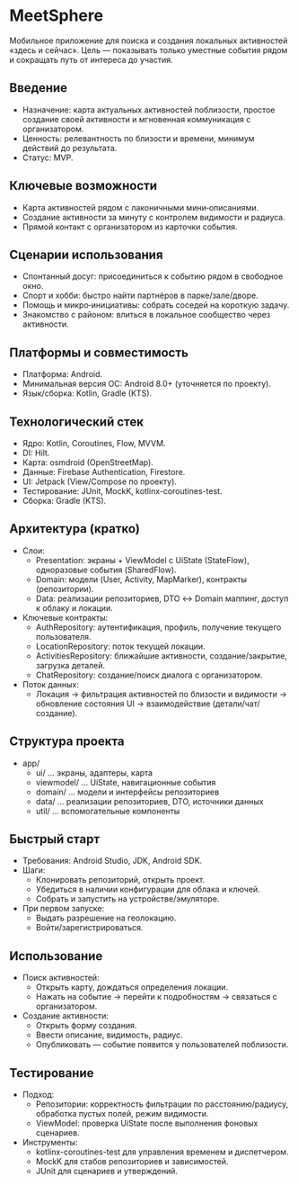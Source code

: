 # MeetSphere

Мобильное приложение для поиска и создания локальных активностей «здесь и сейчас». Цель — показывать только уместные события рядом и сокращать путь от интереса до участия.

## Введение

- Назначение: карта актуальных активностей поблизости, простое создание своей активности и мгновенная коммуникация с организатором.
- Ценность: релевантность по близости и времени, минимум действий до результата.
- Статус: MVP.

## Ключевые возможности

- Карта активностей рядом с лаконичными мини‑описаниями.
- Создание активности за минуту с контролем видимости и радиуса.
- Прямой контакт с организатором из карточки события.

## Сценарии использования

- Спонтанный досуг: присоединиться к событию рядом в свободное окно.
- Спорт и хобби: быстро найти партнёров в парке/зале/дворе.
- Помощь и микро‑инициативы: собрать соседей на короткую задачу.
- Знакомство с районом: влиться в локальное сообщество через активности.

## Платформы и совместимость

- Платформа: Android.
- Минимальная версия ОС: Android 8.0+ (уточняется по проекту).
- Язык/сборка: Kotlin, Gradle (KTS).

## Технологический стек

- Ядро: Kotlin, Coroutines, Flow, MVVM.
- DI: Hilt.
- Карта: osmdroid (OpenStreetMap).
- Данные: Firebase Authentication, Firestore.
- UI: Jetpack (View/Compose по проекту).
- Тестирование: JUnit, MockK, kotlinx-coroutines-test.
- Сборка: Gradle (KTS).

## Архитектура (кратко)

- Слои:
  - Presentation: экраны + ViewModel с UiState (StateFlow), одноразовые события (SharedFlow).
  - Domain: модели (User, Activity, MapMarker), контракты (репозитории).
  - Data: реализации репозиториев, DTO ↔ Domain маппинг, доступ к облаку и локации.
- Ключевые контракты:
  - AuthRepository: аутентификация, профиль, получение текущего пользователя.
  - LocationRepository: поток текущей локации.
  - ActivitiesRepository: ближайшие активности, создание/закрытие, загрузка деталей.
  - ChatRepository: создание/поиск диалога с организатором.
- Поток данных:
  - Локация → фильтрация активностей по близости и видимости → обновление состояния UI → взаимодействие (детали/чат/создание).

## Структура проекта

- app/
  - ui/ … экраны, адаптеры, карта
  - viewmodel/ … UiState, навигационные события
  - domain/ … модели и интерфейсы репозиториев
  - data/ … реализации репозиториев, DTO, источники данных
  - util/ … вспомогательные компоненты

## Быстрый старт

- Требования: Android Studio, JDK, Android SDK.
- Шаги:
  - Клонировать репозиторий, открыть проект.
  - Убедиться в наличии конфигурации для облака и ключей.
  - Собрать и запустить на устройстве/эмуляторе.
- При первом запуске:
  - Выдать разрешение на геолокацию.
  - Войти/зарегистрироваться.

## Использование

- Поиск активностей:
  - Открыть карту, дождаться определения локации.
  - Нажать на событие → перейти к подробностям → связаться с организатором.
- Создание активности:
  - Открыть форму создания.
  - Ввести описание, видимость, радиус.
  - Опубликовать — событие появится у пользователей поблизости.

## Тестирование

- Подход:
  - Репозитории: корректность фильтрации по расстоянию/радиусу, обработка пустых полей, режим видимости.
  - ViewModel: проверка UiState после выполнения фоновых сценариев.
- Инструменты:
  - kotlinx-coroutines-test для управления временем и диспетчером.
  - MockK для стабов репозиториев и зависимостей.
  - JUnit для сценариев и утверждений.
